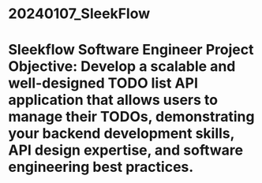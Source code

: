 # 20240107_SleekFlow
# Sleekflow Software Engineer Project  **Objective:** Develop a scalable and well-designed TODO list API application that allows users to manage their TODOs, demonstrating your backend development skills, API design expertise, and software engineering best practices.
